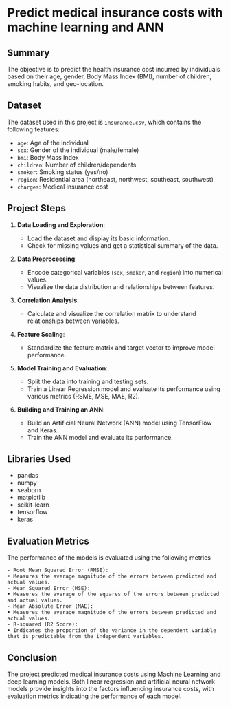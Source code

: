 # Predict medical insurance costs with machine learning and ANN

## Summary

The objective is to predict the health insurance cost incurred by individuals based on their age, gender, Body Mass Index (BMI), number of children, smoking habits, and geo-location.

## Dataset

The dataset used in this project is `insurance.csv`, which contains the following features:
- `age`: Age of the individual
- `sex`: Gender of the individual (male/female)
- `bmi`: Body Mass Index
- `children`: Number of children/dependents
- `smoker`: Smoking status (yes/no)
- `region`: Residential area (northeast, northwest, southeast, southwest)
- `charges`: Medical insurance cost

## Project Steps

1. **Data Loading and Exploration**:
   - Load the dataset and display its basic information.
   - Check for missing values and get a statistical summary of the data.

2. **Data Preprocessing**:
   - Encode categorical variables (`sex`, `smoker`, and `region`) into numerical values.
   - Visualize the data distribution and relationships between features.

3. **Correlation Analysis**:
   - Calculate and visualize the correlation matrix to understand relationships between variables.

4. **Feature Scaling**:
   - Standardize the feature matrix and target vector to improve model performance.

5. **Model Training and Evaluation**:
   - Split the data into training and testing sets.
   - Train a Linear Regression model and evaluate its performance using various metrics (RSME, MSE, MAE, R2).

6. **Building and Training an ANN**:
   - Build an Artificial Neural Network (ANN) model using TensorFlow and Keras.
   - Train the ANN model and evaluate its performance.

## Libraries Used

- pandas
- numpy
- seaborn
- matplotlib
- scikit-learn
- tensorflow
- keras

## Evaluation Metrics

The performance of the models is evaluated using the following metrics

	- Root Mean Squared Error (RMSE):
	• Measures the average magnitude of the errors between predicted and actual values.
	- Mean Squared Error (MSE):
	• Measures the average of the squares of the errors between predicted and actual values.
	- Mean Absolute Error (MAE):
	• Measures the average magnitude of the errors between predicted and actual values.
	- R-squared (R2 Score):
	• Indicates the proportion of the variance in the dependent variable that is predictable from the independent variables.


 ## Conclusion

The project predicted medical insurance costs using Machine Learning and deep learning models. Both linear regression and artificial neural network models provide insights into the factors influencing insurance costs, with evaluation metrics indicating the performance of each model.